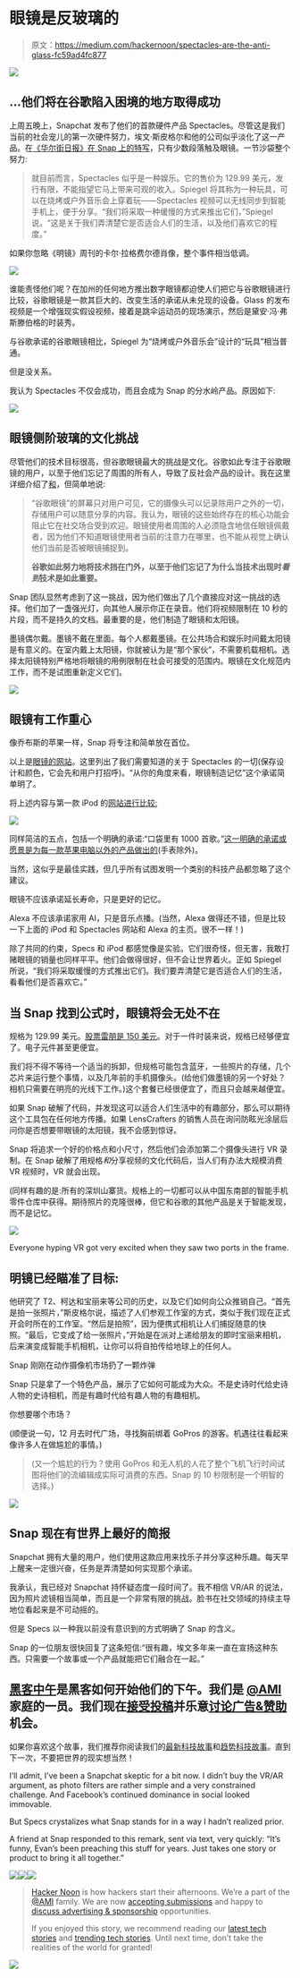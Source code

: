 # 眼镜是反玻璃的

> 原文：<https://medium.com/hackernoon/spectacles-are-the-anti-glass-fc59ad4fc877>

![](img/42918c78d9530486e727266e0d4be988.png)

## …他们将在谷歌陷入困境的地方取得成功

上周五晚上，Snapchat 发布了他们的首款硬件产品 Spectacles。尽管这是我们当前的社会宠儿的第一次硬件努力，埃文·斯皮格尔和他的公司似乎淡化了这一产品。在[《华尔街日报》在 Snap 上的特写](http://www.wsj.com/articles/snapchat-releases-first-hardware-product-spectacles-1474682719)，只有少数段落触及眼镜。一节沙袋整个努力:

> 就目前而言，Spectacles 似乎是一种娱乐。它的售价为 129.99 美元，发行有限，不能指望它马上带来可观的收入。Spiegel 将其称为一种玩具，可以在烧烤或户外音乐会上穿着玩——Spectacles 视频可以无线同步到智能手机上，便于分享。“我们将采取一种缓慢的方式来推出它们，”Spiegel 说。“这是关于我们弄清楚它是否适合人们的生活，以及他们喜欢它的程度。”

如果你忽略《明镜》周刊的卡尔·拉格费尔德肖像，整个事件相当低调。

![](img/46615fd6b34d772bdb817200f8620a54.png)

谁能责怪他们呢？在加州的任何地方推出数字眼镜都迫使人们把它与谷歌眼镜进行比较，谷歌眼镜是一款其巨大的、改变生活的承诺从未兑现的设备。Glass 的发布视频是一个增强现实假设视频，接着是跳伞运动员的现场演示，然后是黛安·冯·弗斯滕伯格的时装秀。

与谷歌承诺的谷歌眼镜相比，Spiegel 为“烧烤或户外音乐会”设计的“玩具”相当普通。

但是没关系。

我认为 Spectacles 不仅会成功，而且会成为 Snap 的分水岭产品。原因如下:

![](img/99ed040d5a1672453b365a856b97ed0a.png)

## 眼镜侧阶玻璃的文化挑战

尽管他们的技术目标很高，但谷歌眼镜最大的挑战是文化。谷歌如此专注于谷歌眼镜的用户，以至于他们忘记了周围的所有人，导致了反社会产品的设计。我在这里详细介绍了[和](http://dbreunig.tumblr.com/post/45752835306/google-glass-is-just-like-the-segway-and)，但简单地说:

> “谷歌眼镜”的屏幕只对用户可见，它的摄像头可以记录除用户之外的一切，存储用户可以随意分享的内容。我认为，眼镜的这些始终存在的核心功能会阻止它在社交场合受到欢迎。眼镜使用者周围的人必须隐含地信任眼镜佩戴者，因为他们不知道眼镜使用者当前的注意力在哪里，也不能从视觉上确认他们当前是否被眼镜捕捉到。
> 
> **谷歌如此努力地将技术挡在门外，以至于他们忘记了为什么当技术出现时*看到*技术是如此重要。**

Snap 团队显然考虑到了这一挑战，因为他们做出了几个直接应对这一挑战的选择。他们加了一盏强光灯，向其他人展示你正在录音。他们将视频限制在 10 秒的片段，而不是持久的文档。最重要的是，他们制造了眼镜和太阳镜。

墨镜偶尔戴。墨镜不戴在里面。每个人都戴墨镜。在公共场合和娱乐时间戴太阳镜是有意义的。在室内戴上太阳镜，你就被认为是“那个家伙”，不需要机载相机。选择太阳镜特别严格地将眼镜的用例限制在社会可接受的范围内。眼镜在文化规范内工作，而不是试图重新定义它们。

![](img/778ffc5119f702ef18ab9170c08003e5.png)

## 眼镜有工作重心

像乔布斯的苹果一样，Snap 将专注和简单放在首位。

以上是[眼镜的网站](https://spectacles.com)。这里列出了我们需要知道的关于 Spectacles 的一切(保存设计和颜色，它会先和用户打招呼)。“从你的角度来看，眼镜制造记忆”这个承诺简单明了。

将上述内容与第一款 iPod 的[网站进行比较:](http://web.archive.org/web/20011114012126/http://www.apple.com/ipod/)

![](img/f0ba6e2ee41b3bf71b3091126eacf351.png)

同样简洁的五点，包括一个明确的承诺:“口袋里有 1000 首歌。”[这一明确的承诺或愿景是为每一款苹果电脑以外的产品做出的](/@dbreunig/m-g-is-right-that-the-watch-isn-t-a-flop-95fb92cb6718#.fujaew1cn)(手表除外)。

当然，这似乎是最佳实践，但几乎所有试图发明一个类别的科技产品都忽略了这个建议。

眼镜不应该承诺延长寿命，只是更好的记忆。

Alexa 不应该承诺家用 AI，只是音乐点播。(当然，Alexa 做得还不错，但是比较一下上面的 iPod 和 Spectacles 网站和 Alexa 的主页。很不一样！)

除了共同的约束，Specs 和 iPod 都感觉像是实验。它们很奇怪，但无害，我敢打赌眼镜的销量也同样平平。他们会做得很好，但不会让世界着火。正如 Spiegel 所说，“我们将采取缓慢的方式推出它们。我们要弄清楚它是否适合人们的生活，看看他们是否喜欢它。”

## 当 Snap 找到公式时，眼镜将会无处不在

规格为 129.99 美元。[股票雷朋是 150 美元](http://www.ray-ban.com/usa/sunglasses/wayfarer/clv)。对于一件时装来说，规格已经够便宜了。电子元件甚至更便宜。

我们将不得不等待一个适当的拆卸，但规格可能包含蓝牙，一些照片的存储，几个芯片来运行整个事情，以及几年前的手机摄像头。(给他们做墨镜的另一个好处？相机只需要在明亮的光线下工作。)这个套餐已经很便宜了，而且只会越来越便宜。

如果 Snap 破解了代码，并发现这可以适合人们生活中的有趣部分，那么可以期待这个工具包在任何地方传播。如果 LensCrafters 的销售人员在询问防眩光涂层后问你是否想要带眼镜的太阳镜，我不会感到惊讶。

Snap 将追求一个好的价格点和小尺寸，然后他们会添加第二个摄像头进行 VR 录制。在 Snap 破解了用规格*和*分享视频的文化代码后，当人们有办法大规模消费 VR 视频时，VR 就会出现。

(同样有趣的是:所有的深圳山寨货。规格上的一切都可以从中国东南部的智能手机零件仓库中获得。期待照片的克隆很棒，但它和谷歌的其他产品是关于智能发现，而不是记忆。

![](img/d5006a43d4499042f509251345a5d373.png)

Everyone hyping VR got very excited when they saw two ports in the frame.

## 明镜已经瞄准了目标:

他研究了 T2、柯达和宝丽来等公司的历史，以及它们如何向公众推销自己。“首先是拍一张照片，”斯皮格尔说，描述了人们参观工作室的方式，类似于我们现在正式开会时所在的工作室。“然后是拍照”，因为便携式相机让人们捕捉随意的快照。“最后，它变成了给一张照片，”开始是在派对上递给朋友的即时宝丽来相机，后来演变成智能手机相机，让你可以将自拍传给地球上的任何人。

Snap 刚刚在动作摄像机市场扔了一颗炸弹

Snap 只是拿了一个特色产品，展示了它如何可能成为大众。不是史诗时代给史诗人物的史诗相机，而是有趣时代给有趣人物的有趣相机。

你想要哪个市场？

(顺便说一句，12 月去时代广场，寻找胸前绑着 GoPros 的游客。机遇往往看起来像许多人在做尴尬的事情。)

> (又一个尴尬的行为？使用 GoPros 和无人机的人花了整个飞机飞行时间试图将他们的流编辑成实际可消费的东西。Snap 的 10 秒限制是一个明智的选择。)

![](img/595e43516d6483f1ef1a3715cadb6a93.png)

## Snap 现在有世界上最好的简报

Snapchat 拥有大量的用户，他们使用这款应用来找乐子并分享这种乐趣。每天早上醒来一定很兴奋，任务是弄清楚如何实现那个承诺。

我承认，我已经对 Snapchat 持怀疑态度一段时间了。我不相信 VR/AR 的说法，因为照片滤镜相当简单，而且是一个非常有限的挑战。脸书在社交领域的持续主导地位看起来是不可动摇的。

但是 Specs 以一种我以前没有意识到的方式明确了 Snap 的含义。

Snap 的一位朋友很快回复了这条短信:“很有趣，埃文多年来一直在宣扬这种东西。只需要一个故事或一个产品就能把它们融合在一起。”

## [黑客中午](http://bit.ly/Hackernoon)是黑客如何开始他们的下午。我们是 [@AMI](http://bit.ly/atAMIatAMI) 家庭的一员。我们现在[接受投稿](http://bit.ly/hackernoonsubmission)并乐意[讨论广告&赞助](mailto:partners@amipublications.com)机会。

如果你喜欢这个故事，我们推荐你阅读我们的[最新科技故事](http://bit.ly/hackernoonlatestt)和[趋势科技故事](https://hackernoon.com/trending)。直到下一次，不要把世界的现实想当然！

I’ll admit, I’ve been a Snapchat skeptic for a bit now. I didn’t buy the VR/AR argument, as photo filters are rather simple and a very constrained challenge. And Facebook’s continued dominance in social looked immovable.

But Specs crystalizes what Snap stands for in a way I hadn’t realized prior.

A friend at Snap responded to this remark, sent via text, very quickly: “It’s funny, Evan’s been preaching this stuff for years. Just takes one story or product to bring it all together.”

[![](img/50ef4044ecd4e250b5d50f368b775d38.png)](http://bit.ly/HackernoonFB)[![](img/979d9a46439d5aebbdcdca574e21dc81.png)](https://goo.gl/k7XYbx)[![](img/2930ba6bd2c12218fdbbf7e02c8746ff.png)](https://goo.gl/4ofytp)

> [Hacker Noon](http://bit.ly/Hackernoon) is how hackers start their afternoons. We’re a part of the [@AMI](http://bit.ly/atAMIatAMI) family. We are now [accepting submissions](http://bit.ly/hackernoonsubmission) and happy to [discuss advertising & sponsorship](mailto:partners@amipublications.com) opportunities.
> 
> If you enjoyed this story, we recommend reading our [latest tech stories](http://bit.ly/hackernoonlatestt) and [trending tech stories](https://hackernoon.com/trending). Until next time, don’t take the realities of the world for granted!

[![](img/be0ca55ba73a573dce11effb2ee80d56.png)](https://goo.gl/Ahtev1)